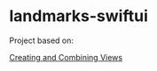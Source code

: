 #  landmarks-swiftui

Project based on:

[Creating and Combining Views ](https://developer.apple.com/tutorials/swiftui/creating-and-combining-views)
